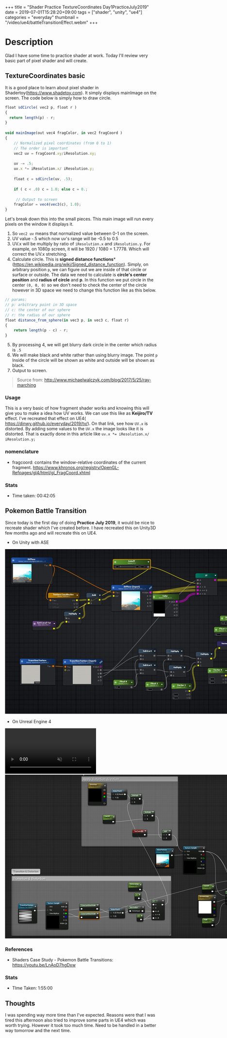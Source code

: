 +++
title = "Shader Practice TextureCoordinates Day1PracticeJuly2019"
date = 2019-07-01T15:28:20+09:00
tags = ["shader", "unity", "ue4"]
categories = "everyday"
thumbnail = "/video/ue4/battleTransitionEffect.webm"
+++

# Description

Glad I have some time to practice shader at work. Today I'll review very basic part of pixel shader and will create.

## TextureCoordinates basic

It is a good place to learn about pixel shader in Shadertoy(https://www.shadetoy.com). It simply displays mainImage on the screen.
The code below is simply how to draw circle.

```js
float sdCircle( vec2 p, float r )
{
  return length(p) - r;
}

void mainImage(out vec4 fragColor, in vec2 fragCoord )
{
    // Normalized pixel coordinates (from 0 to 1)
    // The order is important
    vec2 uv = fragCoord.xy/iResolution.xy;

    uv -= .5;
    uv.x *= iResolution.x/ iResolution.y;

    float c = sdCircle(uv, .5);
  
    if ( c < .0) c = 1.0; else c = 0.;

     // Output to screen
    fragColor = vec4(vec3(c), 1.0);
}
```

Let's break down this into the small pieces. This main image will run every pixels on the window it displays it. 

1. So `vec2 uv` means that normalized value between 0-1 on the screen.
2. UV value -.5 which now uv's range will be -0.5 to 0.5
3. UV.x will be multiply by ratio of `iResolution.x` and `iResolution.y`. For example, on 1080p screen, it will be 1920 / 1080 = 1.7778. Which will correct the UV.x stretching.
4. Calculate circle. This is **signed distance functions***(https://en.wikipedia.org/wiki/Signed_distance_function). Simply, on arbitrary position `p`, we can figure out we are inside of that circle or surface or outside. The data we need to calculate is **circle's center position** and **radius of circle** and **p**. In this function we put circle in the center `(0, 0, 0)` so we don't need to check the center of the circle however in 3D space we need to change this function like as this below.

```js
// params:
// p: arbitrary point in 3D space
// c: the center of our sphere
// r: the radius of our sphere
float distance_from_sphere(in vec3 p, in vec3 c, float r)
{
    return length(p - c) - r;
}
```

5. By processing 4, we will get blurry dark circle in the center which radius is `.5` 
6. We will make black and white rather than using blurry image. The point `p` Inside of the circle will be shown as white and outside will be shown as black.
7. Output to screen.

> Source from: http://www.michaelwalczyk.com/blog/2017/5/25/ray-marching

### Usage

This is a very basic of how fragment shader works and knowing this will give you to make a idea how UV works. We can use this like as **Keijiro/TV** effect. I've recreated that effect on UE4( https://dinwy.github.io/everyday/2019/tv/). On that link, see how `UV.x` is distorted. By adding some values to the `UV.x` the image looks like it is distorted. That is exactly done in this article like `uv.x *= iResolution.x/ iResolution.y;`

### nomenclature

- fragcoord: contains the window-relative coordinates of the current fragment. https://www.khronos.org/registry/OpenGL-Refpages/gl4/html/gl_FragCoord.xhtml

### Stats

- Time taken: 00:42:05

## Pokemon Battle Transition

Since today is the first day of doing **Practice July 2019**, it would be nice to recreate shader which I've created before. I have recreated this on Unity3D few months ago and will recreate this on UE4.

- On Unity with ASE

<div class="image">
<img src="/img/unity/battleTransitionEffect.jpg" style="max-width: 1024px;">
</div>

- On Unreal Engine 4

<div class="image">
<video playsinline autoplay muted loop id="vid" src="/video/ue4/battleTransitionEffect.webm" type="video/mp4">
</div>

<div class="image">
<img src="/img/ue4/BP_battleTransitionEffect.jpg" style="max-width: 1024px;">
</div>

### References

- Shaders Case Study - Pokemon Battle Transitions: https://youtu.be/LnAoD7hgDxw

### Stats

- TIme Taken: 1:55:00

## Thoughts

I was spending way more time than I've expected. Reasons were that I was tired this afternoon also tried to improve some parts in UE4 which was worth trying. However it took too much time. Need to be handled in a better way tomorrow and the next time.

